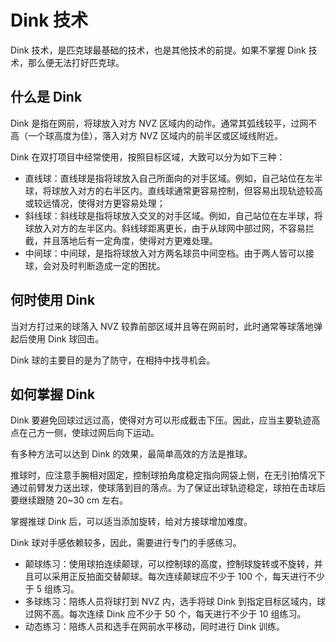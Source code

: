 # Dink 技术

Dink 技术，是匹克球最基础的技术，也是其他技术的前提。如果不掌握 Dink 技术，那么便无法打好匹克球。

## 什么是 Dink

Dink 是指在网前，将球放入对方 NVZ 区域内的动作。通常其弧线较平，过网不高（一个球高度为佳），落入对方 NVZ 区域内的前半区或区域线附近。

Dink 在双打项目中经常使用，按照目标区域，大致可以分为如下三种：

* 直线球：直线球是指将球放入自己所面向的对手区域。例如，自己站位在左半球，将球放入对方的右半区内。直线球通常更容易控制，但容易出现轨迹较高或较远情况，使得对方更容易处理；
* 斜线球：斜线球是指将球放入交叉的对手区域。例如，自己站位在左半球，将球放入对方的左半区内。斜线球距离更长，由于从球网中部过网，不容易拦截，并且落地后有一定角度，使得对方更难处理。
* 中间球：中间球，是指将球放入对方两名球员中间空档。由于两人皆可以接球，会对及时判断造成一定的困扰。

## 何时使用 Dink

当对方打过来的球落入 NVZ 较靠前部区域并且等在网前时，此时通常等球落地弹起后使用 Dink 球回击。

Dink 球的主要目的是为了防守，在相持中找寻机会。

## 如何掌握 Dink

Dink 要避免回球过远过高，使得对方可以形成截击下压。因此，应当主要轨迹高点在己方一侧，使球过网后向下运动。

有多种方法可以达到 Dink 的效果，最简单高效的方法是推球。

推球时，应注意手腕相对固定，控制球拍角度稳定指向网袋上侧，在无引拍情况下通过前臂发力送出球，使球落到目的落点。为了保证出球轨迹稳定，球拍在击球后要继续跟随 20~30 cm 左右。

掌握推球 Dink 后，可以适当添加旋转，给对方接球增加难度。

Dink 球对手感依赖较多，因此，需要进行专门的手感练习。

* 颠球练习：使用球拍连续颠球，可以控制球的高度，控制球旋转或不旋转，并且可以采用正反拍面交替颠球。每次连续颠球应不少于 100 个，每天进行不少于 5 组练习。
* 多球练习：陪练人员将球打到 NVZ 内，选手将球 Dink 到指定目标区域内，球过网不高。每次连续 Dink 应不少于 50 个，每天进行不少于 10 组练习。
* 动态练习：陪练人员和选手在网前水平移动，同时进行 Dink 训练。


